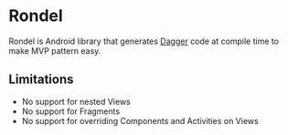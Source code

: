 # Rondel

Rondel is Android library that generates [Dagger](http://google.github.io/dagger/) code at compile time to make MVP pattern easy.

## Limitations
 * No support for nested Views
 * No support for Fragments
 * No support for overriding Components and Activities on Views